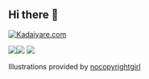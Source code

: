 ## Hi there 👋
[![Kadaiyare.com](https://img.shields.io/badge/%40sabacan@kadaiyare.com-127d68?logo=Misskey&logoColor=ffffff&label=kadaiyare.com&labelColor=4c4c4c
)](https://kadaiyare.com/@sabacan)

![](https://raw.githubusercontent.com/s3xms/s3xms/main/profile-summary-card-output/panda/2-most-commit-language.svg)![](https://raw.githubusercontent.com/s3xms/s3xms/main/profile-summary-card-output/panda/4-productive-time.svg)
![](https://raw.githubusercontent.com/s3xms/s3xms/main/profile-summary-card-output/panda/0-profile-details.svg)

Illustrations provided by [nocopyrightgirl](https://fromtheasia.com/illustration/nocopyrightgirl)
